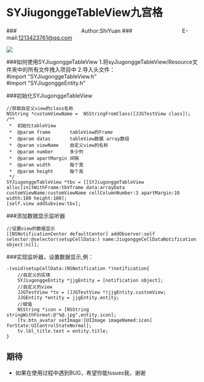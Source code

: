 SYJiugonggeTableView九宫格
===========================

###　　　　　　　　　　　　Author:ShiYuan
###　　　　　　　　　 E-mail:1213423761@qq.com  
  
![](https://github.com/shiyuan17/SYJiugonggeTableView/blob/master/iosTableView.jpg)

###如何使用SYJiugonggeTableView
1.将syJiugonggeTableView/Resource文件夹中的所有文件拽入项目中 
2.导入头文件：  
 #import "SYJiugonggeTableView.h"  
 #import "SYJiugonggeEntity.h"  
  
###初始化SYJiugonggeTableView
```objc
//获取自定义view的class名称
NSString *customViewName =  NSStringFromClass([JJGTestView class]);  
/**
 *  初始化tableView
 *  @param frame       tableView的Frame
 *  @param datas       tableView数据 array数组
 *  @param viewName    自定义view的名称
 *  @param number      多少列
 *  @param apartMargin 间隔
 *  @param width       每个宽
 *  @param height      每个高
 */
SYJiugonggeTableView *tbv = [[SYJiugonggeTableView alloc]initWithFrame:tbVframe data:arrayData 
customViewName:customViewName cellColumnNumber:3 apartMargin:10 width:100 height:100];
[self.view addSubview:tbv];
```
###添加数据显示监听器
```objc
//设置view的数据显示
[[NSNotificationCenter defaultCenter] addObserver:self 
selector:@selector(setupCellData:) name:JiugonggeCellDataNotification object:nil];
```

###实现监听器，设置数据显示,例：
```objc
-(void)setupCellData:(NSNotification *)notification{
    //自定义的实体
    SYJiugonggeEntity *jjgEntity = [notification object];
    //自定义的view
    JJGTestView *tv = (JJGTestView *)jjgEntity.customView;
    JJGEntity *entity = jjgEntity.entity;
    //赋值
    NSString *icon = [NSString stringWithFormat:@"%@.jpg",entity.icon];
    [tv.btn_avatar setImage:[UIImage imageNamed:icon] forState:UIControlStateNormal];
    tv.lbl_title.text = entity.title;
}
```

## 期待
* 如果在使用过程中遇到BUG，希望你能Issues我，谢谢
